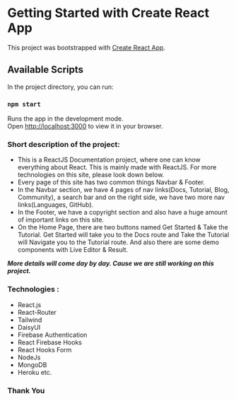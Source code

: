 # Getting Started with Create React App

This project was bootstrapped with [Create React App](https://github.com/facebook/create-react-app).

## Available Scripts

In the project directory, you can run:

### `npm start`

Runs the app in the development mode.\
Open [http://localhost:3000](http://localhost:3000) to view it in your browser.

### Short description of the project:
- This is a ReactJS Documentation project, where one can know everything about React. This is mainly made with ReactJS. For more technologies on this site, please look down below.
- Every page of this site has two common things Navbar & Footer.
- In the Navbar section, we have 4 pages of nav links(Docs, Tutorial, Blog, Community), a search bar and on the right side, we have two more nav links(Languages, GitHub).
- In the Footer, we have a copyright section and also have a huge amount of important links on this site.
- On the Home Page, there are two buttons named Get Started & Take the Tutorial. Get Started will take you to the Docs route and Take the Tutorial will Navigate you to the Tutorial route. And also there are some demo components with Live Editor & Result.

***More details will come day by day. Cause we are still working on this project.***


### Technologies :
- React.js
- React-Router
- Tailwind
- DaisyUI
- Firebase Authentication
- React Firebase Hooks 
- React Hooks Form 
- NodeJs
- MongoDB
- Heroku etc.


### Thank You
